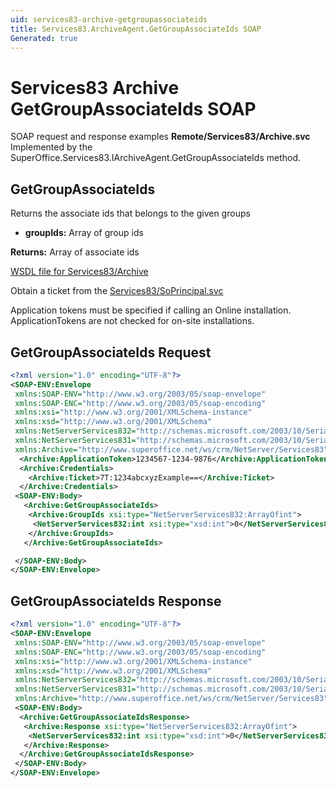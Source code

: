 ```yaml
---
uid: services83-archive-getgroupassociateids
title: Services83.ArchiveAgent.GetGroupAssociateIds SOAP
Generated: true
---
```


# Services83 Archive GetGroupAssociateIds SOAP

SOAP request and response examples **Remote/Services83/Archive.svc**
Implemented by the <see cref="M:SuperOffice.Services83.IArchiveAgent.GetGroupAssociateIds">SuperOffice.Services83.IArchiveAgent.GetGroupAssociateIds</see> method.

## GetGroupAssociateIds

Returns the  associate ids that belongs to the given groups

* **groupIds:** Array of group ids

**Returns:** Array of associate ids


[WSDL file for Services83/Archive](../Services83-Archive.md)

Obtain a ticket from the [Services83/SoPrincipal.svc](../SoPrincipal/index.md)

Application tokens must be specified if calling an Online installation. ApplicationTokens are not checked for on-site installations.

## GetGroupAssociateIds Request

```xml
<?xml version="1.0" encoding="UTF-8"?>
<SOAP-ENV:Envelope
 xmlns:SOAP-ENV="http://www.w3.org/2003/05/soap-envelope"
 xmlns:SOAP-ENC="http://www.w3.org/2003/05/soap-encoding"
 xmlns:xsi="http://www.w3.org/2001/XMLSchema-instance"
 xmlns:xsd="http://www.w3.org/2001/XMLSchema"
 xmlns:NetServerServices832="http://schemas.microsoft.com/2003/10/Serialization/Arrays"
 xmlns:NetServerServices831="http://schemas.microsoft.com/2003/10/Serialization/"
 xmlns:Archive="http://www.superoffice.net/ws/crm/NetServer/Services83">
  <Archive:ApplicationToken>1234567-1234-9876</Archive:ApplicationToken>
  <Archive:Credentials>
    <Archive:Ticket>7T:1234abcxyzExample==</Archive:Ticket>
  </Archive:Credentials>
 <SOAP-ENV:Body>
   <Archive:GetGroupAssociateIds>
    <Archive:GroupIds xsi:type="NetServerServices832:ArrayOfint">
     <NetServerServices832:int xsi:type="xsd:int">0</NetServerServices832:int>
    </Archive:GroupIds>
   </Archive:GetGroupAssociateIds>

 </SOAP-ENV:Body>
</SOAP-ENV:Envelope>

```


## GetGroupAssociateIds Response

```xml
<?xml version="1.0" encoding="UTF-8"?>
<SOAP-ENV:Envelope
 xmlns:SOAP-ENV="http://www.w3.org/2003/05/soap-envelope"
 xmlns:SOAP-ENC="http://www.w3.org/2003/05/soap-encoding"
 xmlns:xsi="http://www.w3.org/2001/XMLSchema-instance"
 xmlns:xsd="http://www.w3.org/2001/XMLSchema"
 xmlns:NetServerServices832="http://schemas.microsoft.com/2003/10/Serialization/Arrays"
 xmlns:NetServerServices831="http://schemas.microsoft.com/2003/10/Serialization/"
 xmlns:Archive="http://www.superoffice.net/ws/crm/NetServer/Services83">
 <SOAP-ENV:Body>
  <Archive:GetGroupAssociateIdsResponse>
   <Archive:Response xsi:type="NetServerServices832:ArrayOfint">
    <NetServerServices832:int xsi:type="xsd:int">0</NetServerServices832:int>
   </Archive:Response>
  </Archive:GetGroupAssociateIdsResponse>
 </SOAP-ENV:Body>
</SOAP-ENV:Envelope>

```

